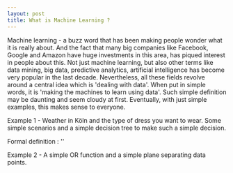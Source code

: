 ```yaml
---
layout: post
title: What is Machine Learning ?
---
```


Machine learning - a buzz word that has been making people wonder what it is really about.
And the fact that many big companies like Facebook, Google and Amazon have huge investments in this area,
has piqued interest in people about this. Not just machine learning, but also other terms like data mining, big data, predictive analytics, artificial intelligence has become very popular  in the last decade. Nevertheless, all these fields revolve around a central idea which is 'dealing with data'. When put in simple words, it is 'making the machines to learn using data'. Such simple definition may be daunting and seem cloudy at first. Eventually, with just simple examples, this makes sense to everyone.

Example 1 - Weather in Köln and the type of dress you want to wear. Some simple scenarios and a simple decision tree to make such a simple decision.

Formal definition : ''

Example 2 - A simple OR function and a simple plane separating data points.



